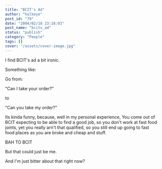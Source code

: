 ```yaml
---
title: "BCIT's Ad"
author: "halkeye"
post_id: "79"
date: "2004/02/18 23:18:03"
post_name: "bcits_ad"
status: "publish"
category: "People"
tags: []
cover: "/assets/cover-image.jpg"
---
```


I find BCIT's ad a bit ironic.

Something like:

Go from:  

"Can I take your order?"  

to  

"Can you take my order?"

Its kinda funny, because, well in my personal experience, You come out of BCIT expecting to be able to find a good job, so you don't work at fast food joints, yet you really arn't that qualified, so you still end up going to fast food places as you are broke and cheap and stuff.

BAH TO BCIT

But that could just be me.

And I'm just bitter about that right now?